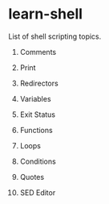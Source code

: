 # learn-shell
List of shell scripting  topics.

1. Comments
2. Print
3. Redirectors
4. Variables 
5. Exit Status
6. Functions
7. Loops 
8. Conditions

9. Quotes
10. SED Editor